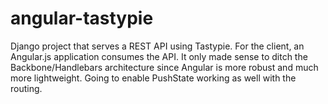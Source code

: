 angular-tastypie
================

Django project that serves a REST API using Tastypie. For the client, an Angular.js application consumes the API. It only made sense to ditch the Backbone/Handlebars architecture since Angular is more robust and much more lightweight. Going to enable PushState working as well with the routing.
